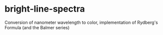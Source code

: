 # bright-line-spectra
Conversion of nanometer wavelength to color, implementation of Rydberg's Formula (and the Balmer series)

